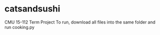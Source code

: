 # catsandsushi
CMU 15-112 Term Project
To run, download all files into the same folder and run cooking.py
